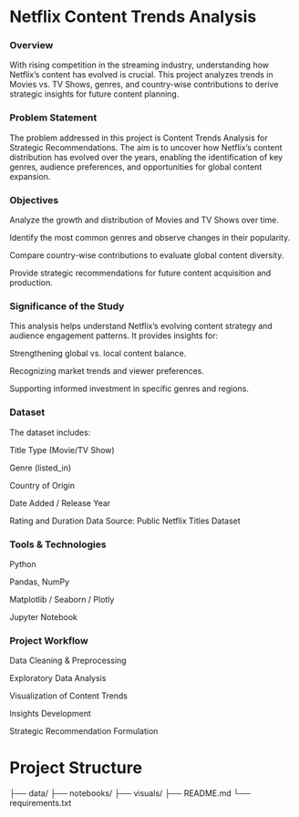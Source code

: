 
# Netflix Content Trends Analysis
### Overview

With rising competition in the streaming industry, understanding how Netflix’s content has evolved is crucial. This project analyzes trends in Movies vs. TV Shows, genres, and country-wise contributions to derive strategic insights for future content planning.

### Problem Statement

The problem addressed in this project is Content Trends Analysis for Strategic Recommendations. The aim is to uncover how Netflix’s content distribution has evolved over the years, enabling the identification of key genres, audience preferences, and opportunities for global content expansion.

### Objectives

Analyze the growth and distribution of Movies and TV Shows over time.

Identify the most common genres and observe changes in their popularity.

Compare country-wise contributions to evaluate global content diversity.

Provide strategic recommendations for future content acquisition and production.

### Significance of the Study

This analysis helps understand Netflix’s evolving content strategy and audience engagement patterns. It provides insights for:

Strengthening global vs. local content balance.

Recognizing market trends and viewer preferences.

Supporting informed investment in specific genres and regions.

### Dataset

The dataset includes:

Title Type (Movie/TV Show)

Genre (listed_in)

Country of Origin

Date Added / Release Year

Rating and Duration
Data Source: Public Netflix Titles Dataset

### Tools & Technologies

Python

Pandas, NumPy

Matplotlib / Seaborn / Plotly

Jupyter Notebook

### Project Workflow

Data Cleaning & Preprocessing

Exploratory Data Analysis

Visualization of Content Trends

Insights Development

Strategic Recommendation Formulation

# Project Structure
├── data/
├── notebooks/
├── visuals/
├── README.md
└── requirements.txt
